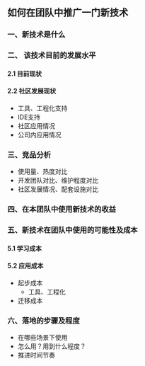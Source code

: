 ## 如何在团队中推广一门新技术

### 一、新技术是什么

### 二、 该技术目前的发展水平

#### 2.1 目前现状

#### 2.2 社区发展现状
* 工具、工程化支持
* IDE支持
* 社区应用情况
* 公司内应用情况

### 三、竞品分析
* 使用量、热度对比
* 开发团队对比、维护程度对比
* 社区发展情况、配套设施对比

### 四、在本团队中使用新技术的收益

### 五、新技术在团队中使用的可能性及成本

#### 5.1 学习成本

#### 5.2 应用成本
* 起步成本
  * 工具、工程化
* 迁移成本

### 六、落地的步骤及程度
* 在哪些场景下使用
* 怎么用？用到什么程度？
* 推进时间节奏

